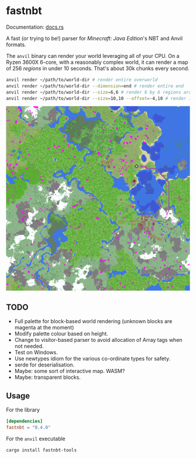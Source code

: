 # fastnbt

Documentation: [docs.rs](https://docs.rs/crate/fastnbt)

A fast (or trying to be!) parser for *Minecraft: Java Edition*'s NBT and Anvil formats.

The `anvil` binary can render your world leveraging all of your CPU. On a Ryzen 3600X 6-core, with a reasonably complex world, it can render a map of 256 *regions* in under 10 seconds. That's about 30k chunks every second.

```bash
anvil render ~/path/to/world-dir # render entire overworld
anvil render ~/path/to/world-dir --dimension=end # render entire end
anvil render ~/path/to/world-dir --size=6,6 # render 6 by 6 regions around 0,0.
anvil render ~/path/to/world-dir --size=10,10 --offset=-4,10 # render 10 by 10 offset by x: -4, z: 10.
```

![alt rendered map](map.png)

## TODO

* Full palette for block-based world rendering (unknown blocks are magenta at the moment)
* Modify palette colour based on height.
* Change to visitor-based parser to avoid allocation of Array tags when not needed.
* Test on Windows.
* Use newtypes idiom for the various co-ordinate types for safety.
* serde for deserialisation.
* Maybe: some sort of interactive map. WASM?
* Maybe: transparent blocks.

## Usage

For the library

```toml
[dependencies]
fastnbt = "0.4.0"
```

For the `anvil` executable

```bash
cargo install fastnbt-tools
```
